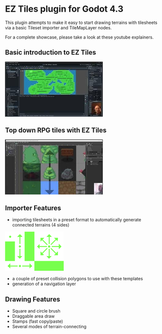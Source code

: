 # EZ Tiles plugin for Godot 4.3

This plugin attempts to make it easy to start drawing terrains with tilesheets via a basic Tileset importer and TileMapLayer nodes.

For a complete showcase, please take a look at these youtube explainers.

## Basic introduction to EZ Tiles

[![link to explainer](./yt-thumnail-2.jpg)](https://youtu.be/cvx-chwh1Ds)

## Top down RPG tiles with EZ Tiles
[![link to RPG tiles example](./yt-thumnail-1.jpg)](https://youtu.be/gBNtqvF5T_Y)

## Importer Features

- importing tilesheets in a preset format to automatically generate connected terrains (4 sides)

![example of template](./template_32x32.png)

- a couple of preset collision polygons to use with these templates
- generation of a navigation layer

## Drawing Features

- Square and circle brush
- Draggable area draw
- Stamps (fast copy/paste)
- Several modes of terrain-connecting
